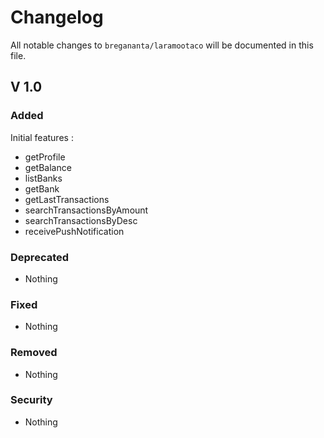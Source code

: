 # Changelog

All notable changes to `bregananta/laramootaco` will be documented in this file.

## V 1.0

### Added
Initial features :
- getProfile
- getBalance
- listBanks
- getBank
- getLastTransactions
- searchTransactionsByAmount
- searchTransactionsByDesc
- receivePushNotification

### Deprecated
- Nothing

### Fixed
- Nothing

### Removed
- Nothing

### Security
- Nothing
